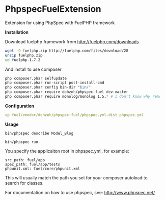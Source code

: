 PhpspecFuelExtension
==============

Extension for using PhpSpec with FuelPHP framework

**Installation**

Download fuelphp framework from http://fuelphp.com/downloads

```bash
wget -O fuelphp.zip http://fuelphp.com/files/download/28
unzip fuelphp.zip
cd fuelphp-1.7.2
```

And install to use composer

```bash
php composer.phar selfupdate
php composer.phar run-script post-install-cmd
php composer.phar config bin-dir "bin/"
php composer.phar require dohzoh/phpspec-fuel dev-master
php composer.phar require monolog/monolog 1.5.* # I don't know why remove on original composer.json
```

**Configuration**

```yml
cp fuel/vendor/dohzoh/phpspec-fuel/phpspec.yml.dist phpspec.yml
```

**Usage**

```
bin/phpspec describe Model_Blog
```
    
```
bin/phpspec run
```

You specify the applicaiton root in phpspec.yml, for example:
```
src_path: fuel/app
spec_path: fuel/app/tests
phpunit.xml: fuel/core/phpunit.xml
```
This will usually match the path you set for your composer autoload to search for classes.

For documentation on how to use phpspec, see: http://www.phpspec.net/
